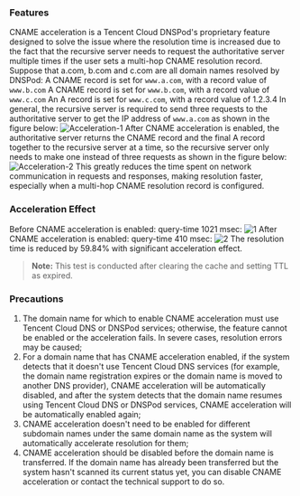 ### Features
CNAME acceleration is a Tencent Cloud DNSPod's proprietary feature designed to solve the issue where the resolution time is increased due to the fact that the recursive server needs to request the authoritative server multiple times if the user sets a multi-hop CNAME resolution record.
Suppose that a.com, b.com and c.com are all domain names resolved by DNSPod:
A CNAME record is set for `www.a.com`, with a record value of `www.b.com`
A CNAME record is set for `www.b.com`, with a record value of `www.c.com`
An A record is set for `www.c.com`, with a record value of 1.2.3.4
In general, the recursive server is required to send three requests to the authoritative server to get the IP address of `www.a.com` as shown in the figure below:
![Acceleration-1](https://main.qcloudimg.com/raw/43319b2ed5eff1d37cbff8ff489ec8ec.png)
After CNAME acceleration is enabled, the authoritative server returns the CNAME record and the final A record together to the recursive server at a time, so the recursive server only needs to make one instead of three requests as shown in the figure below:
![Acceleration-2](https://main.qcloudimg.com/raw/0e88835481b1b6f4175b0b23ee7e8771.png)
This greatly reduces the time spent on network communication in requests and responses, making resolution faster, especially when a multi-hop CNAME resolution record is configured.
### Acceleration Effect
Before CNAME acceleration is enabled: query-time 1021 msec:
![1](https://mc.qcloudimg.com/static/img/a3b44b2e056e921ca1adac9e5dfb77d3/speedup_off.png)
After CNAME acceleration is enabled: query-time 410 msec:
![2](https://main.qcloudimg.com/raw/0e88835481b1b6f4175b0b23ee7e8771.png)
The resolution time is reduced by 59.84% with significant acceleration effect.
>**Note:**
>This test is conducted after clearing the cache and setting TTL as expired.

### Precautions
1. The domain name for which to enable CNAME acceleration must use Tencent Cloud DNS or DNSPod services; otherwise, the feature cannot be enabled or the acceleration fails. In severe cases, resolution errors may be caused;
2. For a domain name that has CNAME acceleration enabled, if the system detects that it doesn't use Tencent Cloud DNS services (for example, the domain name registration expires or the domain name is moved to another DNS provider), CNAME acceleration will be automatically disabled, and after the system detects that the domain name resumes using Tencent Cloud DNS or DNSPod services, CNAME acceleration will be automatically enabled again;
3. CNAME acceleration doesn't need to be enabled for different subdomain names under the same domain name as the system will automatically accelerate resolution for them;
4. CNAME acceleration should be disabled before the domain name is transferred. If the domain name has already been transferred but the system hasn't scanned its current status yet, you can disable CNAME acceleration or contact the technical support to do so.

